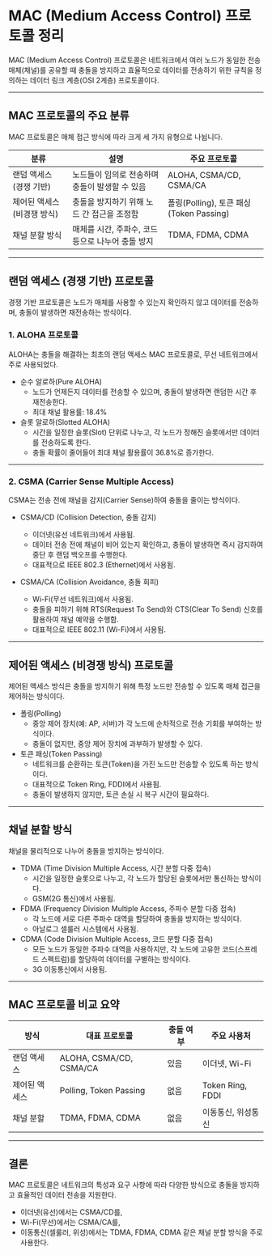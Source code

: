 # MAC (Medium Access Control) 프로토콜 정리  

MAC (Medium Access Control) 프로토콜은 네트워크에서 여러 노드가 동일한 전송 매체(채널)를 공유할 때 충돌을 방지하고 효율적으로 데이터를 전송하기 위한 규칙을 정의하는 데이터 링크 계층(OSI 2계층) 프로토콜이다.  

---

##  MAC 프로토콜의 주요 분류  
MAC 프로토콜은 매체 접근 방식에 따라 크게 세 가지 유형으로 나뉩니다.  

| 분류 | 설명 | 주요 프로토콜 |
|------|------|--------------|
| 랜덤 액세스 (경쟁 기반) | 노드들이 임의로 전송하며 충돌이 발생할 수 있음 | ALOHA, CSMA/CD, CSMA/CA |
| 제어된 액세스 (비경쟁 방식) | 충돌을 방지하기 위해 노드 간 접근을 조정함 | 폴링(Polling), 토큰 패싱(Token Passing) |
| 채널 분할 방식 | 매체를 시간, 주파수, 코드 등으로 나누어 충돌 방지 | TDMA, FDMA, CDMA |

---

##  랜덤 액세스 (경쟁 기반) 프로토콜  
경쟁 기반 프로토콜은 노드가 매체를 사용할 수 있는지 확인하지 않고 데이터를 전송하며, 충돌이 발생하면 재전송하는 방식이다.  

### 1. ALOHA 프로토콜
ALOHA는 충돌을 해결하는 최초의 랜덤 액세스 MAC 프로토콜로, 무선 네트워크에서 주로 사용되었다.  

- 순수 알로하(Pure ALOHA)  
  - 노드가 언제든지 데이터를 전송할 수 있으며, 충돌이 발생하면 랜덤한 시간 후 재전송한다.  
  - 최대 채널 활용률: 18.4%  
- 슬롯 알로하(Slotted ALOHA)  
  - 시간을 일정한 슬롯(Slot) 단위로 나누고, 각 노드가 정해진 슬롯에서만 데이터를 전송하도록 한다.  
  - 충돌 확률이 줄어들어 최대 채널 활용률이 36.8%로 증가한다.  

---

### 2. CSMA (Carrier Sense Multiple Access)
CSMA는 전송 전에 채널을 감지(Carrier Sense)하여 충돌을 줄이는 방식이다.  

- CSMA/CD (Collision Detection, 충돌 감지)  
  - 이더넷(유선 네트워크)에서 사용됨.  
  - 데이터 전송 전에 채널이 비어 있는지 확인하고, 충돌이 발생하면 즉시 감지하여 중단 후 랜덤 백오프를 수행한다.  
  - 대표적으로 IEEE 802.3 (Ethernet)에서 사용됨.  

- CSMA/CA (Collision Avoidance, 충돌 회피)  
  - Wi-Fi(무선 네트워크)에서 사용됨.  
  - 충돌을 피하기 위해 RTS(Request To Send)와 CTS(Clear To Send) 신호를 활용하여 채널 예약을 수행함.  
  - 대표적으로 IEEE 802.11 (Wi-Fi)에서 사용됨.  

---

##  제어된 액세스 (비경쟁 방식) 프로토콜  
제어된 액세스 방식은 충돌을 방지하기 위해 특정 노드만 전송할 수 있도록 매체 접근을 제어하는 방식이다.  

- 폴링(Polling)  
  - 중앙 제어 장치(예: AP, 서버)가 각 노드에 순차적으로 전송 기회를 부여하는 방식이다.  
  - 충돌이 없지만, 중앙 제어 장치에 과부하가 발생할 수 있다.  
- 토큰 패싱(Token Passing)  
  - 네트워크를 순환하는 토큰(Token)을 가진 노드만 전송할 수 있도록 하는 방식이다.  
  - 대표적으로 Token Ring, FDDI에서 사용됨.  
  - 충돌이 발생하지 않지만, 토큰 손실 시 복구 시간이 필요하다.  

---

##  채널 분할 방식  
채널을 물리적으로 나누어 충돌을 방지하는 방식이다.  

- TDMA (Time Division Multiple Access, 시간 분할 다중 접속)  
  - 시간을 일정한 슬롯으로 나누고, 각 노드가 할당된 슬롯에서만 통신하는 방식이다.  
  - GSM(2G 통신)에서 사용됨.  
- FDMA (Frequency Division Multiple Access, 주파수 분할 다중 접속)  
  - 각 노드에 서로 다른 주파수 대역을 할당하여 충돌을 방지하는 방식이다.  
  - 아날로그 셀룰러 시스템에서 사용됨.  
- CDMA (Code Division Multiple Access, 코드 분할 다중 접속)  
  - 모든 노드가 동일한 주파수 대역을 사용하지만, 각 노드에 고유한 코드(스프레드 스펙트럼)를 할당하여 데이터를 구별하는 방식이다.  
  - 3G 이동통신에서 사용됨.  

---

##  MAC 프로토콜 비교 요약  

| 방식 | 대표 프로토콜 | 충돌 여부 | 주요 사용처 |
|------|--------------|----------|------------|
| 랜덤 액세스 | ALOHA, CSMA/CD, CSMA/CA | 있음 | 이더넷, Wi-Fi |
| 제어된 액세스 | Polling, Token Passing | 없음 | Token Ring, FDDI |
| 채널 분할 | TDMA, FDMA, CDMA | 없음 | 이동통신, 위성통신 |

---

##  결론
MAC 프로토콜은 네트워크의 특성과 요구 사항에 따라 다양한 방식으로 충돌을 방지하고 효율적인 데이터 전송을 지원한다.  
- 이더넷(유선)에서는 CSMA/CD를,  
- Wi-Fi(무선)에서는 CSMA/CA를,  
- 이동통신(셀룰러, 위성)에서는 TDMA, FDMA, CDMA 같은 채널 분할 방식을 주로 사용한다.
